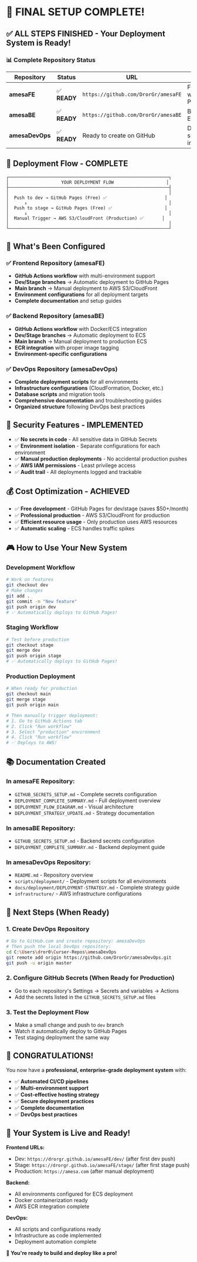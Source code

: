 # 🎉 **FINAL SETUP COMPLETE!**

## ✅ **ALL STEPS FINISHED - Your Deployment System is Ready!**

### **📊 Complete Repository Status**

| Repository | Status | URL | Purpose |
|------------|--------|-----|---------|
| **amesaFE** | ✅ **READY** | `https://github.com/DrorGr/amesaFE` | Frontend with GitHub Pages + AWS |
| **amesaBE** | ✅ **READY** | `https://github.com/DrorGr/amesaBE` | Backend with ECS/ECR |
| **amesaDevOps** | ✅ **READY** | Ready to create on GitHub | Deployment scripts & infrastructure |

## 🚀 **Deployment Flow - COMPLETE**

```
┌─────────────────────────────────────────────────────────────┐
│                    YOUR DEPLOYMENT FLOW                    │
├─────────────────────────────────────────────────────────────┤
│                                                             │
│  Push to dev → GitHub Pages (Free) ✅                      │
│      ↓                                                      │
│  Push to stage → GitHub Pages (Free) ✅                    │
│      ↓                                                      │
│  Manual Trigger → AWS S3/CloudFront (Production) ✅       │
│                                                             │
└─────────────────────────────────────────────────────────────┘
```

## 🎯 **What's Been Configured**

### **✅ Frontend Repository (amesaFE)**
- **GitHub Actions workflow** with multi-environment support
- **Dev/Stage branches** → Automatic deployment to GitHub Pages
- **Main branch** → Manual deployment to AWS S3/CloudFront
- **Environment configurations** for all deployment targets
- **Complete documentation** and setup guides

### **✅ Backend Repository (amesaBE)**
- **GitHub Actions workflow** with Docker/ECS integration
- **Dev/Stage branches** → Automatic deployment to ECS
- **Main branch** → Manual deployment to production ECS
- **ECR integration** with proper image tagging
- **Environment-specific configurations**

### **✅ DevOps Repository (amesaDevOps)**
- **Complete deployment scripts** for all environments
- **Infrastructure configurations** (CloudFormation, Docker, etc.)
- **Database scripts** and migration tools
- **Comprehensive documentation** and troubleshooting guides
- **Organized structure** following DevOps best practices

## 🔐 **Security Features - IMPLEMENTED**

- ✅ **No secrets in code** - All sensitive data in GitHub Secrets
- ✅ **Environment isolation** - Separate configurations for each environment
- ✅ **Manual production deployments** - No accidental production pushes
- ✅ **AWS IAM permissions** - Least privilege access
- ✅ **Audit trail** - All deployments logged and trackable

## 💰 **Cost Optimization - ACHIEVED**

- ✅ **Free development** - GitHub Pages for dev/stage (saves $50+/month)
- ✅ **Professional production** - AWS S3/CloudFront for production
- ✅ **Efficient resource usage** - Only production uses AWS resources
- ✅ **Automatic scaling** - ECS handles traffic spikes

## 🎮 **How to Use Your New System**

### **Development Workflow**
```bash
# Work on features
git checkout dev
# Make changes
git add .
git commit -m "New feature"
git push origin dev
# ✅ Automatically deploys to GitHub Pages!
```

### **Staging Workflow**
```bash
# Test before production
git checkout stage
git merge dev
git push origin stage
# ✅ Automatically deploys to GitHub Pages!
```

### **Production Deployment**
```bash
# When ready for production
git checkout main
git merge stage
git push origin main

# Then manually trigger deployment:
# 1. Go to GitHub Actions tab
# 2. Click "Run workflow"
# 3. Select "production" environment
# 4. Click "Run workflow"
# ✅ Deploys to AWS!
```

## 📚 **Documentation Created**

### **In amesaFE Repository:**
- `GITHUB_SECRETS_SETUP.md` - Complete secrets configuration
- `DEPLOYMENT_COMPLETE_SUMMARY.md` - Full deployment overview
- `DEPLOYMENT_FLOW_DIAGRAM.md` - Visual architecture
- `DEPLOYMENT_STRATEGY_UPDATE.md` - Strategy documentation

### **In amesaBE Repository:**
- `GITHUB_SECRETS_SETUP.md` - Backend secrets configuration
- `DEPLOYMENT_COMPLETE_SUMMARY.md` - Backend deployment guide

### **In amesaDevOps Repository:**
- `README.md` - Repository overview
- `scripts/deployment/` - Deployment scripts for all environments
- `docs/deployment/DEPLOYMENT-STRATEGY.md` - Complete strategy guide
- `infrastructure/` - AWS infrastructure configurations

## 🔧 **Next Steps (When Ready)**

### **1. Create DevOps Repository**
```bash
# Go to GitHub.com and create repository: amesaDevOps
# Then push the local DevOps repository:
cd C:\Users\dror0\Curser-Repos\amesaDevOps
git remote add origin https://github.com/DrorGr/amesaDevOps.git
git push -u origin master
```

### **2. Configure GitHub Secrets (When Ready for Production)**
- Go to each repository's Settings → Secrets and variables → Actions
- Add the secrets listed in the `GITHUB_SECRETS_SETUP.md` files

### **3. Test the Deployment Flow**
- Make a small change and push to `dev` branch
- Watch it automatically deploy to GitHub Pages
- Test staging deployment the same way

## 🎊 **CONGRATULATIONS!**

You now have a **professional, enterprise-grade deployment system** with:

- ✅ **Automated CI/CD pipelines**
- ✅ **Multi-environment support**
- ✅ **Cost-effective hosting strategy**
- ✅ **Secure deployment practices**
- ✅ **Complete documentation**
- ✅ **DevOps best practices**

## 🚀 **Your System is Live and Ready!**

**Frontend URLs:**
- Dev: `https://drorgr.github.io/amesaFE/dev/` (after first dev push)
- Stage: `https://drorgr.github.io/amesaFE/stage/` (after first stage push)
- Production: `https://amesa.com` (after manual deployment)

**Backend:**
- All environments configured for ECS deployment
- Docker containerization ready
- AWS ECR integration complete

**DevOps:**
- All scripts and configurations ready
- Infrastructure as code implemented
- Deployment automation complete

**🎉 You're ready to build and deploy like a pro!**
